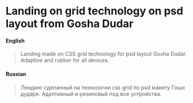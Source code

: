 # Landing on grid technology on psd layout from Gosha Dudar

#### English
> Landing made on CSS grid technology for psd layout Gosha Dudar.
  Adaptive and rubber for all devices.

#### Russian
> Лендинг сделанный на технологии css grid по psd макету Гоши дударя.
  Адаптивный и резиновый под все устройства.
